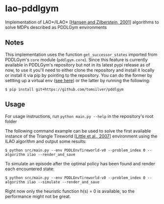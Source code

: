 # lao-pddlgym
Implementation of LAO*/ILAO* [[Hansen and Zilberstein, 2001](https://www.sciencedirect.com/science/article/pii/S0004370201001060)] algorithms to solve MDPs described as PDDLGym environments

## Notes
This implementation uses the function `get_successor_states` imported from PDDLGym's `core` module (`pddlgym.core`).
Since this feature is currently available in PDDLGym's repository but not in its latest pypi release as of now,
to use it you'll need to either clone the repository and install it locally or install it via pip by pointing to the repository.
You can do the former by settting up a virtual env ([see here](https://github.com/tomsilver/pddlgym#installing-from-source-if-you-want-to-make-changes-to-pddlgym)) or the latter by running the following:

`$ pip install git+https://github.com/tomsilver/pddlgym`

## Usage
For usage instructions, run `python main.py --help` in the repository's root folder

The following command example can be used to solve the first available instance of the Triangle Tireworld [[Little et al., 2007](http://users.cecs.anu.edu.au/~iain/icaps07.pdf)] environment using the ILAO algorithm and output some results:

`$ python src/main.py --env PDDLEnvTireworld-v0 --problem_index 0 --algorithm ilao --render_and_save`

To simulate an episode after the optimal policy has been found and render each encountered state:

`$ python src/main.py --env PDDLEnvTireworld-v0 --problem_index 0 --algorithm ilao --simulate --render_and_save`

Right now only the heuristic function h(s) = 0 is available, so the performance might not be great.
